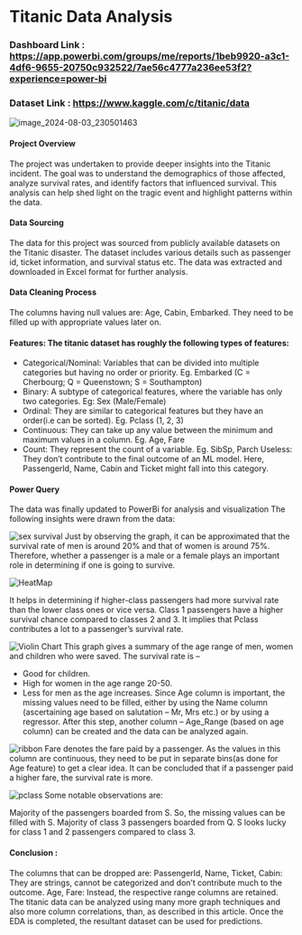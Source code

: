 # Titanic Data Analysis

### Dashboard Link : https://app.powerbi.com/groups/me/reports/1beb9920-a3c1-4df6-9655-20750c932522/7ae56c4777a236ee53f2?experience=power-bi
### Dataset Link : https://www.kaggle.com/c/titanic/data

![image_2024-08-03_230501463](https://github.com/user-attachments/assets/eaffe1a1-d7db-4660-bda5-f00cc1d1ecfc)
#### Project Overview
The project was undertaken to provide deeper insights into the Titanic incident. The goal was to understand the demographics of those affected, analyze survival rates, and identify factors that influenced survival. This analysis can help shed light on the tragic event and highlight patterns within the data.

#### Data Sourcing
The data for this project was sourced from publicly available datasets on the Titanic disaster. The dataset includes various details such as passenger id, ticket information, and survival status etc. The data was extracted and downloaded in Excel format for further analysis.

#### Data Cleaning Process
The columns having null values are: Age, Cabin, Embarked. They need to be filled up with appropriate values later on.

#### Features: The titanic dataset has roughly the following types of features:

* Categorical/Nominal: Variables that can be divided into multiple categories but having no order or priority. 
Eg. Embarked (C = Cherbourg; Q = Queenstown; S = Southampton)
* Binary: A subtype of categorical features, where the variable has only two categories. 
Eg: Sex (Male/Female)
* Ordinal: They are similar to categorical features but they have an order(i.e can be sorted). 
Eg. Pclass (1, 2, 3)
* Continuous: They can take up any value between the minimum and maximum values in a column. 
Eg. Age, Fare
* Count: They represent the count of a variable. 
Eg. SibSp, Parch
Useless: They don’t contribute to the final outcome of an ML model. Here, PassengerId, Name, Cabin and Ticket might fall into this category.

#### Power Query
The data was finally updated to PowerBi for analysis and visualization The following insights were drawn from the data:

![sex survival](https://github.com/user-attachments/assets/ecb39ab9-ad7f-4c6e-9c7f-f3406f446a72)
Just by observing the graph, it can be approximated that the survival rate of men is around 20% and that of women is around 75%. Therefore, whether a passenger is a male or a female plays an important role in determining if one is going to survive.

![HeatMap](https://github.com/user-attachments/assets/0f009c80-e546-429d-9339-ccfdd75e31f6)

It helps in determining if higher-class passengers had more survival rate than the lower class ones or vice versa. Class 1 passengers have a higher survival chance compared to classes 2 and 3. It implies that Pclass contributes a lot to a passenger’s survival rate.

![Violin Chart](https://github.com/user-attachments/assets/7c9beb9e-890d-451b-8c7d-f0f80d37a087)
This graph gives a summary of the age range of men, women and children who were saved. The survival rate is –  

* Good for children.
* High for women in the age range 20-50.
* Less for men as the age increases.
Since Age column is important, the missing values need to be filled, either by using the Name column (ascertaining age based on salutation – Mr, Mrs etc.) or by using a regressor. 
After this step, another column – Age_Range (based on age column) can be created and the data can be analyzed again.

![ribbon](https://github.com/user-attachments/assets/8019fcf1-f0fc-429b-a911-ea82ec6d18ce)
Fare denotes the fare paid by a passenger. As the values in this column are continuous, they need to be put in separate bins(as done for Age feature) to get a clear idea. It can be concluded that if a passenger paid a higher fare, the survival rate is more.

![pclass](https://github.com/user-attachments/assets/739c36f6-baf5-42ae-9906-ac5c3d30064f)
Some notable observations are: 

Majority of the passengers boarded from S. So, the missing values can be filled with S.
Majority of class 3 passengers boarded from Q.
S looks lucky for class 1 and 2 passengers compared to class 3.

#### Conclusion :  

The columns that can be dropped are: 
PassengerId, Name, Ticket, Cabin: They are strings, cannot be categorized and don’t contribute much to the outcome. 
Age, Fare: Instead, the respective range columns are retained.
The titanic data can be analyzed using many more graph techniques and also more column correlations, than, as described in this article.
Once the EDA is completed, the resultant dataset can be used for predictions.
